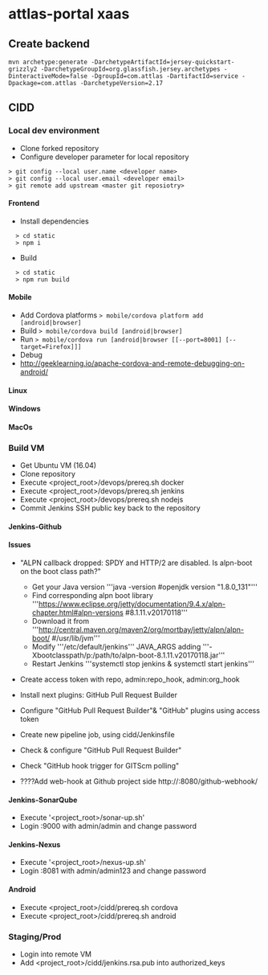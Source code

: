 # attlas-portal xaas

## Create backend
```
mvn archetype:generate -DarchetypeArtifactId=jersey-quickstart-grizzly2 -DarchetypeGroupId=org.glassfish.jersey.archetypes -DinteractiveMode=false -DgroupId=com.attlas -DartifactId=service -Dpackage=com.attlas -DarchetypeVersion=2.17
```

## CIDD

### Local dev environment
* Clone forked repository
* Configure developer parameter for local repository
```
> git config --local user.name <developer name>
> git config --local user.email <developer email>
> git remote add upstream <master git reposiotry>
```
#### Frontend
* Install dependencies
```
  > cd static
  > npm i
```
* Build
```
  > cd static
  > npm run build
```

#### Mobile
* Add Cordova platforms
```> mobile/cordova platform add [android|browser]```
* Build
```> mobile/cordova build [android|browser]```
* Run
```> mobile/cordova run [android|browser [[--port=8001] [--target=Firefox]]]```
* Debug
* http://geeklearning.io/apache-cordova-and-remote-debugging-on-android/

#### Linux
#### Windows
#### MacOs

### Build VM
* Get Ubuntu VM (16.04)
* Clone repository
* Execute <project_root>/devops/prereq.sh docker
* Execute <project_root>/devops/prereq.sh jenkins
* Execute <project_root>/devops/prereq.sh nodejs
* Commit Jenkins SSH public key back to the repository

#### Jenkins-Github
#### Issues
* "ALPN callback dropped: SPDY and HTTP/2 are disabled. Is alpn-boot on the boot class path?"
  * Get your Java version '''java -version #openjdk version "1.8.0_131"'''
  * Find corresponding alpn boot library '''https://www.eclipse.org/jetty/documentation/9.4.x/alpn-chapter.html#alpn-versions #8.1.11.v20170118'''
  * Download it from '''http://central.maven.org/maven2/org/mortbay/jetty/alpn/alpn-boot/ #/usr/lib/jvm'''
  * Modify '''/etc/default/jenkins''' JAVA_ARGS adding '''-Xbootclasspath/p:/path/to/alpn-boot-8.1.11.v20170118.jar'''
  * Restart Jenkins '''systemctl stop jenkins & systemctl start jenkins'''

* Create access token with repo, admin:repo_hook, admin:org_hook
* Install next plugins: GitHub Pull Request Builder
* Configure "GitHub Pull Request Builder"& "GitHub" plugins using access token
* Create new pipeline job, using cidd/Jenkinsfile
* Check & configure "GitHub Pull Request Builder"
* Check "GitHub hook trigger for GITScm polling"
* ????Add web-hook at Github project side http://<jenkinsHost>:8080/github-webhook/

#### Jenkins-SonarQube
* Execute '<project_root>/sonar-up.sh'
* Login <host>:9000 with admin/admin and change password

#### Jenkins-Nexus
* Execute '<project_root>/nexus-up.sh'
* Login <host>:8081 with admin/admin123 and change password

#### Android
* Execute <project_root>/cidd/prereq.sh cordova
* Execute <project_root>/cidd/prereq.sh android

### Staging/Prod
* Login into remote VM
* Add <project_root>/cidd/jenkins.rsa.pub into authorized_keys
